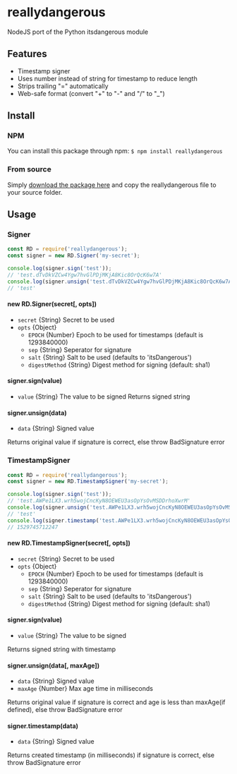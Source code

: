 # reallydangerous
NodeJS port of the Python itsdangerous module

## Features
- Timestamp signer
- Uses number instead of string for timestamp to reduce length
- Strips trailing "=" automatically
- Web-safe format (convert "+" to "-" and "/" to "_")

## Install
### NPM
You can install this package through npm: `$ npm install reallydangerous`

### From source
Simply [download the package here](https://github.com/willi123yao/reallydangerous/archive/v1.1.0.zip) and copy the reallydangerous file to your source folder.

## Usage
### Signer
```javascript
const RD = require('reallydangerous');
const signer = new RD.Signer('my-secret');

console.log(signer.sign('test'));
// 'test.dTvDkVZCw4Ygw7hvGlPDjMKjA8Kic8OrQcK6w7A'
console.log(signer.unsign('test.dTvDkVZCw4Ygw7hvGlPDjMKjA8Kic8OrQcK6w7A'));
// 'test'
```
#### new RD.Signer(secret[, opts])
* `secret` {String} Secret to be used
* `opts` {Object}
  * `EPOCH` {Number} Epoch to be used for timestamps (default is 1293840000)
  * `sep` {String} Seperator for signature
  * `salt` {String} Salt to be used (defaults to 'itsDangerous')
  * `digestMethod` {String} Digest method for signing (default: sha1)

#### signer.sign(value)
* `value` {String} The value to be signed
Returns signed string

#### signer.unsign(data)
* `data` {String} Signed value

Returns original value if signature is correct, else throw BadSignature error

### TimestampSigner
```javascript
const RD = require('reallydangerous');
const signer = new RD.TimestampSigner('my-secret');

console.log(signer.sign('test'));
// 'test.AWPe1LX3.wrh5wojCncKyN8OEWEU3asOpYsOvMSDDrhoXwrM'
console.log(signer.unsign('test.AWPe1LX3.wrh5wojCncKyN8OEWEU3asOpYsOvMSDDrhoXwrM'));
// 'test'
console.log(signer.timestamp('test.AWPe1LX3.wrh5wojCncKyN8OEWEU3asOpYsOvMSDDrhoXwrM'));
// 1529745712247
```

#### new RD.TimestampSigner(secret[, opts])
* `secret` {String} Secret to be used
* `opts` {Object}
  * `EPOCH` {Number} Epoch to be used for timestamps (default is 1293840000)
  * `sep` {String} Seperator for signature
  * `salt` {String} Salt to be used (defaults to 'itsDangerous')
  * `digestMethod` {String} Digest method for signing (default: sha1)
  
#### signer.sign(value)
* `value` {String} The value to be signed

Returns signed string with timestamp

#### signer.unsign(data[, maxAge])
* `data` {String} Signed value
* `maxAge` {Number} Max age time in milliseconds

Returns original value if signature is correct and age is less than maxAge(if defined), else throw BadSignature error

#### signer.timestamp(data)
* `data` {String} Signed value

Returns created timestamp (in milliseconds) if signature is correct, else throw BadSignature error

